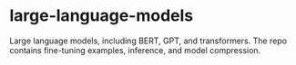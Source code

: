 # large-language-models
Large language models, including BERT, GPT, and transformers. The repo contains fine-tuning examples, inference, and model compression.
